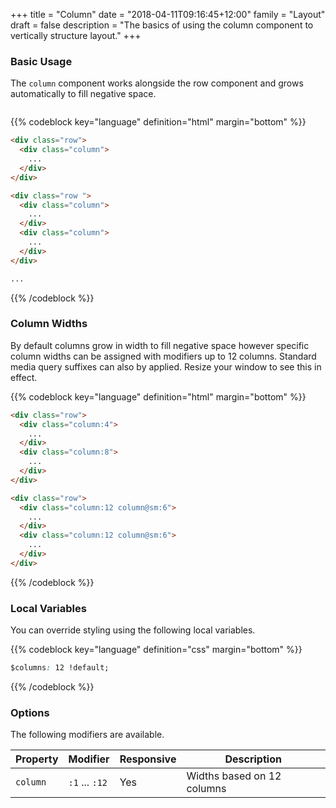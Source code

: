 +++
title = "Column"
date = "2018-04-11T09:16:45+12:00"
family = "Layout"
draft = false
description = "The basics of using the column component to vertically structure layout."
+++

### Basic Usage

The `column` component works alongside the row component and grows automatically to fill negative space.

<!-- 12 Columns -->
<div class="row margin-bottom:u2">
  <div class="column">
    <div class="padding-top:u8 fill:blue-l2">
    </div>
  </div>
  <div class="column">
    <div class="padding-top:u8 fill:blue">
    </div>
  </div>
  <div class="column">
    <div class="padding-top:u8 fill:blue-l2">
    </div>
  </div>
  <div class="column">
    <div class="padding-top:u8 fill:blue">
    </div>
  </div>
  <div class="column">
    <div class="padding-top:u8 fill:blue-l2">
    </div>
  </div>
  <div class="column">
    <div class="padding-top:u8 fill:blue">
    </div>
  </div>
  <div class="column">
    <div class="padding-top:u8 fill:blue-l2">
    </div>
  </div>
  <div class="column">
    <div class="padding-top:u8 fill:blue">
    </div>
  </div>
  <div class="column">
    <div class="padding-top:u8 fill:blue-l2">
    </div>
  </div>
  <div class="column">
    <div class="padding-top:u8 fill:blue">
    </div>
  </div>
  <div class="column">
    <div class="padding-top:u8 fill:blue-l2">
    </div>
  </div>
  <div class="column">
    <div class="padding-top:u8 fill:blue">
    </div>
  </div>
</div>

<!-- 11 Columns -->
<div class="row margin-bottom:u2">
  <div class="column">
    <div class="padding-top:u8 fill:blue">
    </div>
  </div>
  <div class="column">
    <div class="padding-top:u8 fill:blue-l2">
    </div>
  </div>
  <div class="column">
    <div class="padding-top:u8 fill:blue">
    </div>
  </div>
  <div class="column">
    <div class="padding-top:u8 fill:blue-l2">
    </div>
  </div>
  <div class="column">
    <div class="padding-top:u8 fill:blue">
    </div>
  </div>
  <div class="column">
    <div class="padding-top:u8 fill:blue-l2">
    </div>
  </div>
  <div class="column">
    <div class="padding-top:u8 fill:blue">
    </div>
  </div>
  <div class="column">
    <div class="padding-top:u8 fill:blue-l2">
    </div>
  </div>
  <div class="column">
    <div class="padding-top:u8 fill:blue">
    </div>
  </div>
  <div class="column">
    <div class="padding-top:u8 fill:blue-l2">
    </div>
  </div>
  <div class="column">
    <div class="padding-top:u8 fill:blue">
    </div>
  </div>
</div>

<!-- 10 Columns -->
<div class="row margin-bottom:u2">
  <div class="column">
    <div class="padding-top:u8 fill:blue-l2">
    </div>
  </div>
  <div class="column">
    <div class="padding-top:u8 fill:blue">
    </div>
  </div>
  <div class="column">
    <div class="padding-top:u8 fill:blue-l2">
    </div>
  </div>
  <div class="column">
    <div class="padding-top:u8 fill:blue">
    </div>
  </div>
  <div class="column">
    <div class="padding-top:u8 fill:blue-l2">
    </div>
  </div>
  <div class="column">
    <div class="padding-top:u8 fill:blue">
    </div>
  </div>
  <div class="column">
    <div class="padding-top:u8 fill:blue-l2">
    </div>
  </div>
  <div class="column">
    <div class="padding-top:u8 fill:blue">
    </div>
  </div>
  <div class="column">
    <div class="padding-top:u8 fill:blue-l2">
    </div>
  </div>
  <div class="column">
    <div class="padding-top:u8 fill:blue">
    </div>
  </div>
</div>

<!-- 9 Columns -->
<div class="row margin-bottom:u2">
  <div class="column">
    <div class="padding-top:u8 fill:blue">
    </div>
  </div>
  <div class="column">
    <div class="padding-top:u8 fill:blue-l2">
    </div>
  </div>
  <div class="column">
    <div class="padding-top:u8 fill:blue">
    </div>
  </div>
  <div class="column">
    <div class="padding-top:u8 fill:blue-l2">
    </div>
  </div>
  <div class="column">
    <div class="padding-top:u8 fill:blue">
    </div>
  </div>
  <div class="column">
    <div class="padding-top:u8 fill:blue-l2">
    </div>
  </div>
  <div class="column">
    <div class="padding-top:u8 fill:blue">
    </div>
  </div>
  <div class="column">
    <div class="padding-top:u8 fill:blue-l2">
    </div>
  </div>
  <div class="column">
    <div class="padding-top:u8 fill:blue">
    </div>
  </div>
</div>

<!-- 8 Columns -->
<div class="row margin-bottom:u2">
  <div class="column">
    <div class="padding-top:u8 fill:blue-l2">
    </div>
  </div>
  <div class="column">
    <div class="padding-top:u8 fill:blue">
    </div>
  </div>
  <div class="column">
    <div class="padding-top:u8 fill:blue-l2">
    </div>
  </div>
  <div class="column">
    <div class="padding-top:u8 fill:blue">
    </div>
  </div>
  <div class="column">
    <div class="padding-top:u8 fill:blue-l2">
    </div>
  </div>
  <div class="column">
    <div class="padding-top:u8 fill:blue">
    </div>
  </div>
  <div class="column">
    <div class="padding-top:u8 fill:blue-l2">
    </div>
  </div>
  <div class="column">
    <div class="padding-top:u8 fill:blue">
    </div>
  </div>
</div>

<!-- 7 Columns -->
<div class="row margin-bottom:u2">
  <div class="column">
    <div class="padding-top:u8 fill:blue">
    </div>
  </div>
  <div class="column">
    <div class="padding-top:u8 fill:blue-l2">
    </div>
  </div>
  <div class="column">
    <div class="padding-top:u8 fill:blue">
    </div>
  </div>
  <div class="column">
    <div class="padding-top:u8 fill:blue-l2">
    </div>
  </div>
  <div class="column">
    <div class="padding-top:u8 fill:blue">
    </div>
  </div>
  <div class="column">
    <div class="padding-top:u8 fill:blue-l2">
    </div>
  </div>
  <div class="column">
    <div class="padding-top:u8 fill:blue">
    </div>
  </div>
</div>

<!-- 6 Columns -->
<div class="row margin-bottom:u2">
  <div class="column">
    <div class="padding-top:u8 fill:blue-l2">
    </div>
  </div>
  <div class="column">
    <div class="padding-top:u8 fill:blue">
    </div>
  </div>
  <div class="column">
    <div class="padding-top:u8 fill:blue-l2">
    </div>
  </div>
  <div class="column">
    <div class="padding-top:u8 fill:blue">
    </div>
  </div>
  <div class="column">
    <div class="padding-top:u8 fill:blue-l2">
    </div>
  </div>
  <div class="column">
    <div class="padding-top:u8 fill:blue">
    </div>
  </div>
</div>

<!-- 5 Columns -->
<div class="row margin-bottom:u2">
  <div class="column">
    <div class="padding-top:u8 fill:blue">
    </div>
  </div>
  <div class="column">
    <div class="padding-top:u8 fill:blue-l2">
    </div>
  </div>
  <div class="column">
    <div class="padding-top:u8 fill:blue">
    </div>
  </div>
  <div class="column">
    <div class="padding-top:u8 fill:blue-l2">
    </div>
  </div>
  <div class="column">
    <div class="padding-top:u8 fill:blue">
    </div>
  </div>
</div>

<!-- 4 Columns -->
<div class="row margin-bottom:u2">
  <div class="column">
    <div class="padding-top:u8 fill:blue-l2">
    </div>
  </div>
  <div class="column">
    <div class="padding-top:u8 fill:blue">
    </div>
  </div>
  <div class="column">
    <div class="padding-top:u8 fill:blue-l2">
    </div>
  </div>
  <div class="column">
    <div class="padding-top:u8 fill:blue">
    </div>
  </div>
</div>

<!-- 3 Columns -->
<div class="row margin-bottom:u2">
  <div class="column">
    <div class="padding-top:u8 fill:blue">
    </div>
  </div>
  <div class="column">
    <div class="padding-top:u8 fill:blue-l2">
    </div>
  </div>
  <div class="column">
    <div class="padding-top:u8 fill:blue">
    </div>
  </div>
</div>

<!-- 2 Columns -->
<div class="row margin-bottom:u2">
  <div class="column">
    <div class="padding-top:u8 fill:blue-l2">
    </div>
  </div>
  <div class="column">
    <div class="padding-top:u8 fill:blue">
    </div>
  </div>
</div>

<!-- 1 Columns -->
<div class="row margin-bottom:u2">
  <div class="column">
    <div class="padding-top:u8 fill:blue">
    </div>
  </div>
</div>


{{% codeblock key="language" definition="html" margin="bottom" %}}
```html
<div class="row">
  <div class="column">
    ...
  </div>
</div>

<div class="row ">
  <div class="column">
    ...
  </div>
  <div class="column">
    ...
  </div>
</div>

...
```
{{% /codeblock %}}

### Column Widths

By default columns grow in width to fill negative space however specific column widths can be assigned with modifiers up to 12 columns. Standard media query suffixes can also by applied. Resize your window to see this in effect.

<div class="row margin-bottom:u2">
  <div class="column:4">
    <div class="padding-top:u8 fill:blue">
    </div>
  </div>
  <div class="column:8">
    <div class="padding-top:u8 fill:blue-l2">
    </div>
  </div>
</div>

<div class="row margin-bottom:u2">
  <div class="column:12 column@sm:6">
    <div class="padding-top:u8 fill:blue">
    </div>
  </div>
  <div class="column:12 column@sm:6">
    <div class="padding-top:u8 fill:blue-l2">
    </div>
  </div>
</div>

{{% codeblock key="language" definition="html" margin="bottom" %}}
```html
<div class="row">
  <div class="column:4">
    ...
  </div>
  <div class="column:8">
    ...
  </div>
</div>

<div class="row">
  <div class="column:12 column@sm:6">
    ...
  </div>
  <div class="column:12 column@sm:6">
    ...
  </div>
</div>
```
{{% /codeblock %}}

### Local Variables

You can override styling using the following local variables.

{{% codeblock key="language" definition="css" margin="bottom" %}}
```css
$columns: 12 !default;
```
{{% /codeblock %}}

### Options

The following modifiers are available.

<table class="table width:100% table:pile table@sm:unpile">
  <thead>
    <tr>
      <th>
        Property
      </th>
      <th>
        Modifier
      </th>
      <th>
        Responsive
      </th>
      <th>
        Description
      </th>
    </tr>
  </thead>
  <tr>
    <td data-label="Properties">
      <code>column</code>
    </td>
    <td data-label="Attributes">
      <code>:1</code> ... <code>:12</code>
    </td>
    <td data-label="Responsive">
      Yes
    </td>
    <td class="row:reverse">
      Widths based on 12 columns
    </td>
  </tr>
</table>
